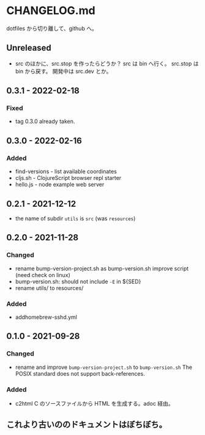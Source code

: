 # CHANGELOG.md

dotfiles から切り離して、github へ。

## Unreleased
- src のほかに、src.stop を作ったらどうか？
  src は bin へ行く。
  src.stop は bin から戻す。
  開発中は src.dev とか。

## 0.3.1 - 2022-02-18
### Fixed
- tag 0.3.0 already taken.

## 0.3.0 - 2022-02-16
### Added
- find-versions - list available coordinates
- cljs.sh - ClojureScript browser repl starter
- hello.js - node example web server

## 0.2.1 - 2021-12-12
* the name of subdir `utils` is `src` (was `resources`)

## 0.2.0 - 2021-11-28
### Changed
* rename bump-version-project.sh as bump-version.sh
  improve script (need check on linux)
* bump-version.sh: should not include `-E` in ${SED}
* rename utils/ to resources/
### Added
* addhomebrew-sshd.yml

## 0.1.0 - 2021-09-28
### Changed
* rename and improve `bump-version-project.sh` to `bump-version.sh`
  The POSIX standard does not support back-references.
### Added
* c2html
  C のソースファイルから HTML を生成する。adoc 経由。


## これより古いののドキュメントはぼちぼち。
